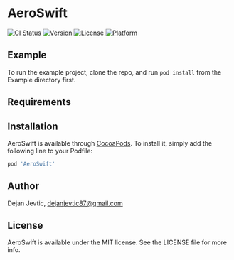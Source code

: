 # AeroSwift

[![CI Status](http://img.shields.io/travis/djevtic87/AeroSwift.svg?style=flat)](https://travis-ci.org/djevtic87/AeroSwift)
[![Version](https://img.shields.io/cocoapods/v/AeroSwift.svg?style=flat)](http://cocoapods.org/pods/AeroSwift)
[![License](https://img.shields.io/cocoapods/l/AeroSwift.svg?style=flat)](http://cocoapods.org/pods/AeroSwift)
[![Platform](https://img.shields.io/cocoapods/p/AeroSwift.svg?style=flat)](http://cocoapods.org/pods/AeroSwift)

## Example

To run the example project, clone the repo, and run `pod install` from the Example directory first.

## Requirements

## Installation

AeroSwift is available through [CocoaPods](http://cocoapods.org). To install
it, simply add the following line to your Podfile:

```ruby
pod 'AeroSwift'
```

## Author

Dejan Jevtic, dejanjevtic87@gmail.com

## License

AeroSwift is available under the MIT license. See the LICENSE file for more info.
